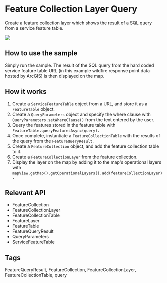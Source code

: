 <h1>Feature Collection Layer Query</h1>

<p>Create a feature collection layer which shows the result of a SQL query from a service feature table.</p>

<p><img src="FeatureLayerCollectionQuery.png"/></p>

<h2>How to use the sample</h2>


<p>Simply run the sample. The result of the SQL query from the hard coded service feature table URL (in this example wildfire response point data hosted by ArcGIS) is then displayed on the map.</p>

<h2>How it works</h2>

<ol>
    <li>Create a <code>ServiceFeatureTable</code> object from a URL, and store it as a <code>FeatureTable</code> object.</li>
	<li>Create a <code>QueryParameters</code> object and specify the where clause with <code>QueryParameters.setWhereClause()</code> from the text entered by the user.</li>
	<li>Query the features stored in the feature table with <code>FeatureTable.queryFeaturesAsync(query).</code></li>
	<li>Once complete, instantiate a <code>FeatureCollectionTable</code> with the results of the query from the <code>FeatureQueryResult</code>.</li>
	<li>Create a <code>FeatureCollection</code> object, and add the feature collection table to it.</li>
	<li>Create a <code>FeatureCollectionLayer</code> from the feature collection.</li>
	<li>Display the layer on the map by adding it to the map's operational layers with <code>mapView.getMap().getOperationalLayers().add(featureCollectionLayer).</code></li>
</ol>

<h2>Relevant API</h2>

<ul>
	<li>FeatureCollection</li>
	<li>FeatureCollectionLayer</li>
	<li>FeatureCollectionTable</li>
    <li>FeatureLayer</li>
	<li>FeatureTable</li>
    <li>FeatureQueryResult</li>
    <li>QueryParameters</li>
    <li>ServiceFeatureTable</li>
</ul>

<h2>Tags</h2>
<p>FeatureQueryResult, FeatureCollection, FeatureCollectionLayer, FeatureCollectionTable, query</p>

